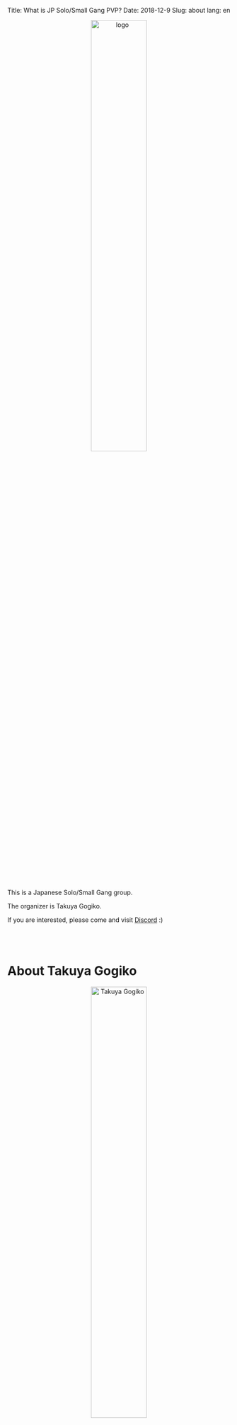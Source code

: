 Title: What is JP Solo/Small Gang PVP?
Date: 2018-12-9
Slug: about
lang: en

<p style="text-align: center;">
<img src="{static}/images/logo.jpg" width="50%" alt="logo">
</p>

This is a Japanese Solo/Small Gang group.

The organizer is Takuya Gogiko.  

If you are interested, please come and visit [Discord](https://discord.gg/FcYrc47) :)
<br /><br /><br /><br />

# About Takuya Gogiko
<p style="text-align: center;">
<img src="{static}/images/Takuya-Gogiko.jpg" width="50%" alt="Takuya Gogiko">
</p>

## [zKillboard](https://zkillboard.com/character/95235307/)
## [Twitch](https://twitter.com/Takuya_Gogiko)
## [Youtube](https://www.youtube.com/channel/UCLyw5fFzGvuNCz3xA6hHg1A)
## [Twitter](https://twitter.com/Takuya_Gogiko)
<br />
### This site takes permission, but the author is not Takuya Gogiko himself.